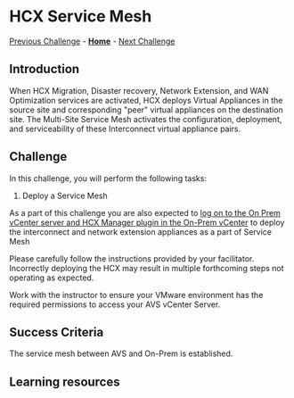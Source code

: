 # HCX Service Mesh

[Previous Challenge](./08-HCX-Compute-Profiles.md) - **[Home](../Readme.md)** - [Next Challenge](./10-HCX-Network-Extension.md)

## Introduction

When HCX Migration, Disaster recovery, Network Extension, and WAN Optimization services are activated, HCX deploys Virtual Appliances in the source site and corresponding "peer" virtual appliances on the destination site. The Multi-Site Service Mesh activates the configuration, deployment, and serviceability of these Interconnect virtual appliance pairs.

## Challenge 

In this challenge, you will perform the following tasks:

1.	Deploy a Service Mesh

As a part of this challenge you are also expected to <u>log on to the On Prem vCenter server and HCX Manager plugin in the On-Prem vCenter</u> to deploy the interconnect and network extension appliances as a part of Service Mesh

Please carefully follow the instructions provided by your facilitator. Incorrectly deploying the HCX may result in multiple forthcoming steps not operating as expected.

Work with the instructor to ensure your VMware environment has the required permissions to access your AVS vCenter Server.

## Success Criteria

The service mesh between AVS and On-Prem is established.

## Learning resources